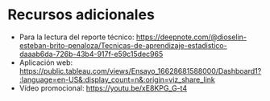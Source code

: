 # Recursos adicionales
* Para la lectura del reporte técnico: https://deepnote.com/@dioselin-esteban-brito-penaloza/Tecnicas-de-aprendizaje-estadistico-daaab6da-726b-43b4-917f-e59c15dec965
* Aplicación web: https://public.tableau.com/views/Ensayo_16628681588000/Dashboard1?:language=en-US&:display_count=n&:origin=viz_share_link
* Vídeo promocional: https://youtu.be/xE8KPG_G-t4
